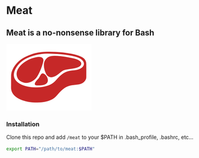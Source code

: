 # Meat
## Meat is a no-nonsense library for Bash

![Meat Logo](logo.svg?raw=true "Meat Logo")

### Installation
Clone this repo and add `/meat` to your $PATH in .bash_profile, .bashrc, etc...

```bash
export PATH="/path/to/meat:$PATH"
```


